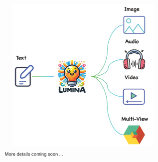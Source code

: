 <p align="center">
 <img src="resources/lumina_Intro.png" width="90%"/> 
 <br>
</p>


More details coming soon ...
